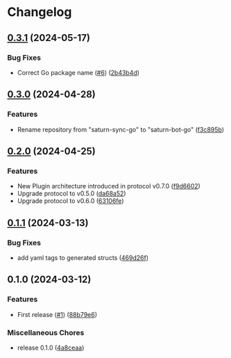 # Changelog

## [0.3.1](https://github.com/wndhydrnt/saturn-bot-go/compare/v0.3.0...v0.3.1) (2024-05-17)


### Bug Fixes

* Correct Go package name ([#6](https://github.com/wndhydrnt/saturn-bot-go/issues/6)) ([2b43b4d](https://github.com/wndhydrnt/saturn-bot-go/commit/2b43b4d229001b93d320c7a259dde80c127435a7))

## [0.3.0](https://github.com/wndhydrnt/saturn-bot-go/compare/v0.2.0...v0.3.0) (2024-04-28)


### Features

* Rename repository from "saturn-sync-go" to "saturn-bot-go" ([f3c895b](https://github.com/wndhydrnt/saturn-bot-go/commit/f3c895bd920a60e65a989ae91d0b62773acc30e7))

## [0.2.0](https://github.com/wndhydrnt/saturn-bot-go/compare/v0.1.1...v0.2.0) (2024-04-25)

### Features

- New Plugin architecture introduced in protocol v0.7.0 ([f9d6602](https://github.com/wndhydrnt/saturn-bot-go/commit/f9d6602e210b580d5795c10b06937da9bb250cf9))
- Upgrade protocol to v0.5.0 ([da68a52](https://github.com/wndhydrnt/saturn-bot-go/commit/da68a52a9161f3b10443a8a1ad278c6553bf0fbf))
- Upgrade protocol to v0.6.0 ([63106fe](https://github.com/wndhydrnt/saturn-bot-go/commit/63106fec7b42d9b82af9e612c9d1f006cef5c626))

## [0.1.1](https://github.com/wndhydrnt/saturn-bot-go/compare/v0.1.0...v0.1.1) (2024-03-13)

### Bug Fixes

- add yaml tags to generated structs ([469d26f](https://github.com/wndhydrnt/saturn-bot-go/commit/469d26fc941d5a6c9dfe837892a9417c7f890fd5))

## 0.1.0 (2024-03-12)

### Features

- First release ([#1](https://github.com/wndhydrnt/saturn-bot-go/issues/1)) ([88b79e6](https://github.com/wndhydrnt/saturn-bot-go/commit/88b79e686da41b27897106bfe5f5f44377b365e1))

### Miscellaneous Chores

- release 0.1.0 ([4a8ceaa](https://github.com/wndhydrnt/saturn-bot-go/commit/4a8ceaa720b73bc00db65fd08f043bd249c8f8b4))
